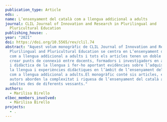 ```yaml
---
publication_type: Article
eds: .
name: L’ensenyament del català com a llengua addicional a adults
journal: CLIL Journal of Innovation and Research in Plurilingual and
  Pluricultural Education
publishing_house: .
year: "2021"
doi: https://doi.org/10.5565/rev/clil.74
abstract: "Aquest volum monogràfic de CLIL Journal of Innovation and Research in
  Plurilingual and Pluricultural Education se centra en L’ensenyament del català
  com a llengua addicional a adults i tots els articles tenen un doble objectiu:
  crear punts de connexió entre docents, formadors i investigadors en adquisició
  i didàctica de la llengua i fer-ho aportant evidències sobre l’adquisició de
  la llengua i experiències didàctiques en l’àmbit de l’ensenyament del català
  com a llengua addicional a adults.El monogràfic conté sis articles, en què els
  autors aborden la complexitat i riquesa de l’ensenyament del català a persones
  adultes des de diferents vessants."
authors:
  - Marilisa Birello
elbec_members_involved:
  - Marilisa Birello
projects:
  - .
---
```


